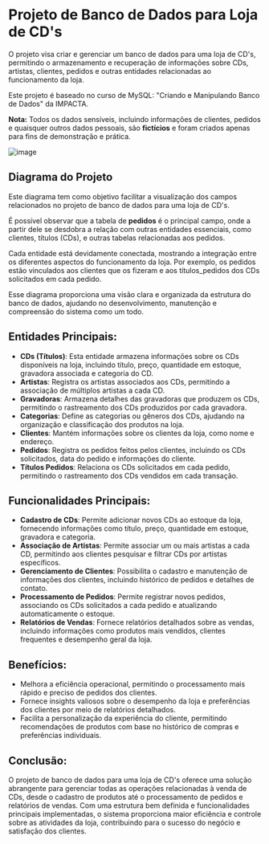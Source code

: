 # Projeto de Banco de Dados para Loja de CD's

O projeto visa criar e gerenciar um banco de dados para uma loja de CD's, permitindo o armazenamento e recuperação de informações sobre CDs, artistas, clientes, pedidos e outras entidades relacionadas ao funcionamento da loja.

Este projeto é baseado no curso de MySQL: "Criando e Manipulando Banco de Dados" da IMPACTA.

**Nota:** Todos os dados sensíveis, incluindo informações de clientes, pedidos e quaisquer outros dados pessoais, são **fictícios** e foram criados apenas para fins de demonstração e prática.

![image](https://github.com/RodrigoBitener/Projeto-de-Banco-de-Dados-para-Loja-de-CD-s/assets/111039192/e58826e7-7471-4012-9c07-ee8a0fe69c33)

## Diagrama do Projeto

Este diagrama tem como objetivo facilitar a visualização dos campos relacionados no projeto de banco de dados para uma loja de CD's.

É possível observar que a tabela de **pedidos** é o principal campo, onde a partir dele se desdobra a relação com outras entidades essenciais, como clientes, títulos (CDs), e outras tabelas relacionadas aos pedidos.

Cada entidade está devidamente conectada, mostrando a integração entre os diferentes aspectos do funcionamento da loja. Por exemplo, os pedidos estão vinculados aos clientes que os fizeram e aos títulos_pedidos dos CDs solicitados em cada pedido.

Esse diagrama proporciona uma visão clara e organizada da estrutura do banco de dados, ajudando no desenvolvimento, manutenção e compreensão do sistema como um todo.

## Entidades Principais:

- **CDs (Títulos)**: Esta entidade armazena informações sobre os CDs disponíveis na loja, incluindo título, preço, quantidade em estoque, gravadora associada e categoria do CD.
- **Artistas**: Registra os artistas associados aos CDs, permitindo a associação de múltiplos artistas a cada CD.
- **Gravadoras**: Armazena detalhes das gravadoras que produzem os CDs, permitindo o rastreamento dos CDs produzidos por cada gravadora.
- **Categorias**: Define as categorias ou gêneros dos CDs, ajudando na organização e classificação dos produtos na loja.
- **Clientes**: Mantém informações sobre os clientes da loja, como nome e endereço.
- **Pedidos**: Registra os pedidos feitos pelos clientes, incluindo os CDs solicitados, data do pedido e informações do cliente.
- **Títulos Pedidos**: Relaciona os CDs solicitados em cada pedido, permitindo o rastreamento dos CDs vendidos em cada transação.

## Funcionalidades Principais:

- **Cadastro de CDs**: Permite adicionar novos CDs ao estoque da loja, fornecendo informações como título, preço, quantidade em estoque, gravadora e categoria.
- **Associação de Artistas**: Permite associar um ou mais artistas a cada CD, permitindo aos clientes pesquisar e filtrar CDs por artistas específicos.
- **Gerenciamento de Clientes**: Possibilita o cadastro e manutenção de informações dos clientes, incluindo histórico de pedidos e detalhes de contato.
- **Processamento de Pedidos**: Permite registrar novos pedidos, associando os CDs solicitados a cada pedido e atualizando automaticamente o estoque.
- **Relatórios de Vendas**: Fornece relatórios detalhados sobre as vendas, incluindo informações como produtos mais vendidos, clientes frequentes e desempenho geral da loja.

## Benefícios:

- Melhora a eficiência operacional, permitindo o processamento mais rápido e preciso de pedidos dos clientes.
- Fornece insights valiosos sobre o desempenho da loja e preferências dos clientes por meio de relatórios detalhados.
- Facilita a personalização da experiência do cliente, permitindo recomendações de produtos com base no histórico de compras e preferências individuais.

## Conclusão:

O projeto de banco de dados para uma loja de CD's oferece uma solução abrangente para gerenciar todas as operações relacionadas à venda de CDs, desde o cadastro de produtos até o processamento de pedidos e relatórios de vendas. Com uma estrutura bem definida e funcionalidades principais implementadas, o sistema proporciona maior eficiência e controle sobre as atividades da loja, contribuindo para o sucesso do negócio e satisfação dos clientes.
